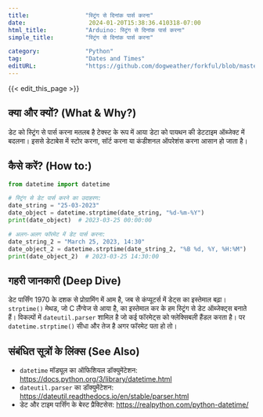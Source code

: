 ```yaml
---
title:                "स्ट्रिंग से दिनांक पार्स करना"
date:                  2024-01-20T15:38:36.410318-07:00
html_title:           "Arduino: स्ट्रिंग से दिनांक पार्स करना"
simple_title:         "स्ट्रिंग से दिनांक पार्स करना"

category:             "Python"
tag:                  "Dates and Times"
editURL:              "https://github.com/dogweather/forkful/blob/master/content/hi/python/parsing-a-date-from-a-string.md"
---
```


{{< edit_this_page >}}

## क्या और क्यों? (What & Why?)
डेट को स्ट्रिंग से पार्स करना मतलब है टेक्स्ट के रूप में आया डेटा को पायथन की डेटटाइम ऑब्जेक्ट में बदलना। इससे डेटाबेस में स्टोर करना, सॉर्ट करना या कंडीशनल ऑपरेशंस करना आसान हो जाता है।

## कैसे करें? (How to:)
```Python
from datetime import datetime

# स्ट्रिंग से डेट पार्स करने का उदाहरण:
date_string = "25-03-2023"
date_object = datetime.strptime(date_string, "%d-%m-%Y")
print(date_object)  # 2023-03-25 00:00:00

# अलग-अलग फॉरमेट में डेट पार्स करना:
date_string_2 = "March 25, 2023, 14:30"
date_object_2 = datetime.strptime(date_string_2, "%B %d, %Y, %H:%M")
print(date_object_2)  # 2023-03-25 14:30:00
```

## गहरी जानकारी (Deep Dive)
डेट पार्सिंग 1970 के दशक से प्रोग्रामिंग में आम है, जब से कंप्यूटर्स में डेट्स का इस्तेमाल बढ़ा। `strptime()` मेथड, जो C लैंग्वेज से आया है, का इस्तेमाल कर के हम स्ट्रिंग से डेट ऑब्जेक्ट्स बनाते हैं। विकल्पों में `dateutil.parser` शामिल है जो कई फॉरमेट्स को फ्लेक्सिबली हैंडल करता है। पर `datetime.strptime()` सीधा और तेज है अगर फॉरमेट पता हो तो।

## संबंधित सूत्रों के लिंक्स (See Also)
- `datetime` मॉड्यूल का ऑफिशियल डॉक्युमेंटेशन: https://docs.python.org/3/library/datetime.html
- `dateutil.parser` का डॉक्युमेंटेशन: https://dateutil.readthedocs.io/en/stable/parser.html
- डेट और टाइम पार्सिंग के बेस्ट प्रैक्टिसेस: https://realpython.com/python-datetime/

